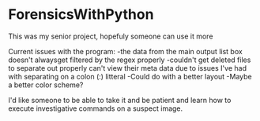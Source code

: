 # ForensicsWithPython
This was my senior project, hopefuly someone can use it more

Current issues with the program:
-the data from the main output list box doesn't alwaysget filtered by the regex properly
-couldn't get deleted files to separate out properly
  can't view their meta data due to issues I've had with separating on a colon (:) litteral
-Could do with a better layout
-Maybe a better color scheme?

I'd like someone to be able to take it and be patient and learn how to execute investigative commands on a suspect image.

